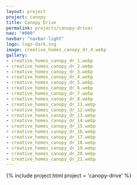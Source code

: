 ```yaml
---
layout: project
project: canopy
title: Canopy Drive
permalink: projects/canopy-drive/
nav: "#000"
navbar: "navbar-light"
logo: logo-dark.svg
image: creative_homes_canopy_dr_4.webp
gallery:
- creative_homes_canopy_dr_1.webp
- creative_homes_canopy_dr_2.webp
- creative_homes_canopy_dr_3.webp
- creative_homes_canopy_dr_4.webp
- creative_homes_canopy_dr_5.webp
- creative_homes_canopy_dr_6.webp
- creative_homes_canopy_dr_7.webp
- creative_homes_canopy_dr_8.webp
- creative_homes_canopy_dr_11.webp
- creative_homes_canopy_dr_12.webp
- creative_homes_canopy_dr_13.webp
- creative_homes_canopy_dr_14.webp
- creative_homes_canopy_dr_15.webp
- creative_homes_canopy_dr_16.webp
- creative_homes_canopy_dr_17.webp
- creative_homes_canopy_dr_18.webp
- creative_homes_canopy_dr_19.webp
- creative_homes_canopy_dr_20.webp
- creative_homes_canopy_dr_21.webp
---
```


{% include project.html project = 'canopy-drive' %}

